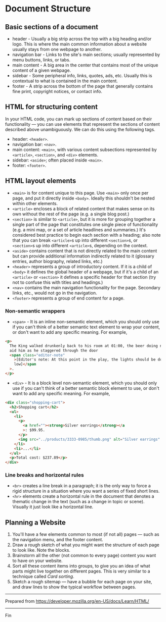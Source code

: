 # Document Structure

## Basic sections of a document

- header - Usually a big strip across the top with a big heading and/or logo. This is where the main common information about a website usually stays from one webpage to another.
- navigation bar - Links to the site's main sections; usually represented by menu buttons, links, or tabs.
- main content - A big area in the center that contains most of the unique content of a given webpage.
- sidebar - Some peripheral info, links, quotes, ads, etc. Usually this is contextual to what is contained in the main content.
- footer - A strip across the bottom of the page that generally contains fine print, copyright notices, or contact info.

## HTML for structuring content

In your HTML code, you can mark up sections of content based on their functionality — you can use elements that represent the sections of content described above unambiguously. We can do this using the following tags.

- header: `<header>`.
- navigation bar: `<nav>`.
- main content: `<main>`, with various content subsections represented by `<article>`, `<section>`, and `<div>` elements.
- sidebar: `<aside>`; often placed inside `<main>`.
- footer: `<footer>`.

## HTML layout elements

- `<main>` is for content unique to this page. Use `<main>` only once per page, and put it directly inside `<body>`. Ideally this shouldn't be nested within other elements.
- `<article>` encloses a block of related content that makes sense on its own without the rest of the page (e.g. a single blog post.)
- `<section>` is similar to `<article>`, but it is more for grouping together a single part of the page that constitutes one single piece of functionality (e.g. a mini map, or a set of article headlines and summaries.) It's considered best practice to begin each section with a heading; also note that you can break `<article>`s up into different `<section>`s, or `<section>`s up into different `<article>`s, depending on the context.
- `<aside>` contains content that is not directly related to the main content but can provide additional information indirectly related to it (glossary entries, author biography, related links, etc.)
- `<header>` represents a group of introductory content. If it is a child of `<body>` it defines the global header of a webpage, but if it's a child of an `<article>` or `<section>` it defines a specific header for that section (try not to confuse this with titles and headings.)
- `<nav>` contains the main navigation functionality for the page. Secondary links, etc., would not go in the navigation.
- `<footer>` represents a group of end content for a page.

### Non-semantic wrappers

- `<span>` - It is an inline non-semantic element, which you should only use if you can't think of a better semantic text element to wrap your content, or don't want to add any specific meaning. For example,

```html
<p>
  The King walked drunkenly back to his room at 01:00, the beer doing nothing to
  aid him as he staggered through the door
  <span class="editor-note"
    >[Editor's note: At this point in the play, the lights should be down
    low]</span
  >.
</p>
```

- `<div>` - It is a block level non-semantic element, which you should only use if you can't think of a better semantic block element to use, or don't want to add any specific meaning. For example,

```html
<div class="shopping-cart">
  <h2>Shopping cart</h2>
  <ul>
    <li>
      <p>
        <a href=""><strong>Silver earrings</strong></a
        >: $99.95.
      </p>
      <img src="../products/3333-0985/thumb.png" alt="Silver earrings" />
    </li>
    <li>...</li>
  </ul>
  <p>Total cost: $237.89</p>
</div>
```

### Line breaks and horizontal rules

- `<br>` creates a line break in a paragraph; it is the only way to force a rigid structure in a situation where you want a series of fixed short lines.
- `<hr>` elements create a horizontal rule in the document that denotes a thematic change in the text (such as a change in topic or scene). Visually it just look like a horizontal line.

## Planning a Website

1. You'll have a few elements common to most (if not all) pages — such as the navigation menu, and the footer content.
1. Draw a rough sketch of what you might want the structure of each page to look like. Note the blocks.
1. Brainstorm all the other (not common to every page) content you want to have on your website.
1. Sort all these content items into groups, to give you an idea of what parts might live together on different pages. This is very similar to a technique called _Card sorting_.
1. Sketch a rough sitemap — have a bubble for each page on your site, and draw lines to show the typical workflow between pages.

---

Prepared from <https://developer.mozilla.org/en-US/docs/Learn/HTML/>

---

Fin
